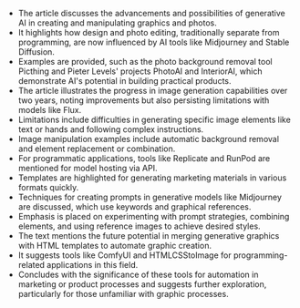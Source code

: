 - The article discusses the advancements and possibilities of generative AI in creating and manipulating graphics and photos.
- It highlights how design and photo editing, traditionally separate from programming, are now influenced by AI tools like Midjourney and Stable Diffusion.
- Examples are provided, such as the photo background removal tool Picthing and Pieter Levels' projects PhotoAI and InteriorAI, which demonstrate AI's potential in building practical products.
- The article illustrates the progress in image generation capabilities over two years, noting improvements but also persisting limitations with models like Flux.
- Limitations include difficulties in generating specific image elements like text or hands and following complex instructions.
- Image manipulation examples include automatic background removal and element replacement or combination.
- For programmatic applications, tools like Replicate and RunPod are mentioned for model hosting via API.
- Templates are highlighted for generating marketing materials in various formats quickly.
- Techniques for creating prompts in generative models like Midjourney are discussed, which use keywords and graphical references.
- Emphasis is placed on experimenting with prompt strategies, combining elements, and using reference images to achieve desired styles.
- The text mentions the future potential in merging generative graphics with HTML templates to automate graphic creation.
- It suggests tools like ComfyUI and HTMLCSStoImage for programming-related applications in this field.
- Concludes with the significance of these tools for automation in marketing or product processes and suggests further exploration, particularly for those unfamiliar with graphic processes.